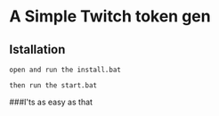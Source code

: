 # A Simple Twitch token gen

## Istallation 
`open and run the install.bat`

`then run the start.bat`

###I'ts as easy as that
